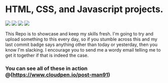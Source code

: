 # HTML, CSS, and Javascript projects. 
![](https://img.shields.io/github/last-commit/richiedevr/Miscellaneous-Javascript-Projects?logo=git&logoColor=white&style=flat)
![](https://img.shields.io/github/languages/code-size/richiedevr/Miscellaneous-Javascript-Projects?style=flat)
![](https://img.shields.io/github/languages/count/richiedevr/Miscellaneous-Javascript-Projects?style=flat)
![](https://img.shields.io/github/languages/top/richiedevr/Miscellaneous-javascript-projects)

This Repo is to showcase and keep my skills fresh. I'm going to try and upload something to this every day, so if you stumble across this and my last commit badge says anything other than today or yesterday, then you know I'm slacking. I encourage you to send me a wordy email telling me to get it together if that is indeed the case.

### You can see all of these in action @(https://www.cloudpen.io/post-man91)
